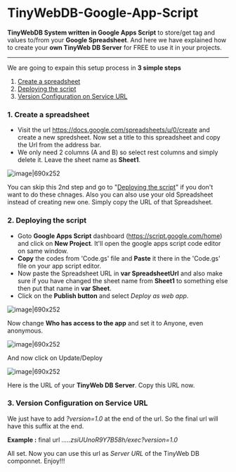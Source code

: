 # TinyWebDB-Google-App-Script
**TinyWebDB System written in Google Apps Script** to store/get tag and values to/from your **Google Spreadsheet**. And here we have explained how to create your **own TinyWeb DB Server** 
for FREE to use it in your projects.

---

We are going to expain this setup process in **3 simple steps**
1. [Create a spreadsheet](#1-create-a-spreadsheet)
2. [Deploying the script](#2-deploying-the-server)
3. [Version Configuration on Service URL](#3-version-configuration-on-service-url)

### 1. Create a spreadsheet

- Visit the url https://docs.google.com/spreadsheets/u/0/create and create a new spredsheet. Now set a title to this spreadsheet and copy the Url from the address bar.
- We only need 2 columns (A and B) so select rest columns and simply delete it. Leave the sheet name as **Sheet1**.

![image|690x252](https://cttricks.com/github/step1.png)

You can skip this 2nd step and go to "[Deploying the script](#2-deploying-the-server)" if you don't want to do these chnages. Also you can also use your old Spreadsheet instead of creating new one. Simply copy the URL of that Spreadsheet.

### 2. Deploying the script

- Goto **Google Apps Script** dashboard (https://script.google.com/home) and click on **New Project**. It'll open the google apps script code editor on same window.
- **Copy** the codes from 'Code.gs' file and **Paste** it there in the 'Code.gs' file on your app script editor.
- Now paste the Spreadsheet URL in **var SpreadsheetUrl** and also make sure if you have changed the sheet name from **Sheet1** to something else then put that name in **var Sheet**.
- Click on the **Publish button** and select *Deploy as web app*.

![image|690x252](https://cttricks.com/github/step2-1.png)

Now change **Who has access to the app** and set it to Anyone, even anonymous.

![image|690x252](https://cttricks.com/github/step2-2.png)

 And now click on Update/Deploy
 
![image|690x252](https://cttricks.com/github/step2-3.png)

Here is the URL of your **TinyWeb DB Server**. Copy this URL now.


### 3. Version Configuration on Service URL

We just have to add *?version=1.0* at the end of the url. So the final url will have this suffix at the end.

**Example :** final url *.....zsiUUnoR9Y7B58h/exec?version=1.0*


All set. Now you can use this url as *Server URL* of the TinyWeb DB componnet. Enjoy!!!
